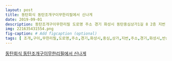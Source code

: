 ```yaml
---
layout: post
title: 동탄회식 동탄조개구이무한리필에서 신나게
date: 2019-09-01
description: 동탄조개구이무한리필 도로명 주소 경기 화성시 동탄중심상가1길 8 2층 지번 주소 경기 화성시 반송동 1072 업장연락처 영업시간 평일 1700 0100 연중무휴 주말 1700 2400 
img: 221635431554.png
fig-caption: # Add figcaption (optional)
tags: [ 조개,구이,무한리필,도로명,주소,경기,화성시,중심,상가,지번,주소,경기,화성시,반송동,연락처,영업,시간,평일,연중,주말,공휴일,조개,구이,무한리필,경기도,화성시,중심,상가 ]
---
```

[동탄회식 동탄조개구이무한리필에서 신나게](https://blog.naver.com/oga1659?Redirect=Log&logNo=221635431554)